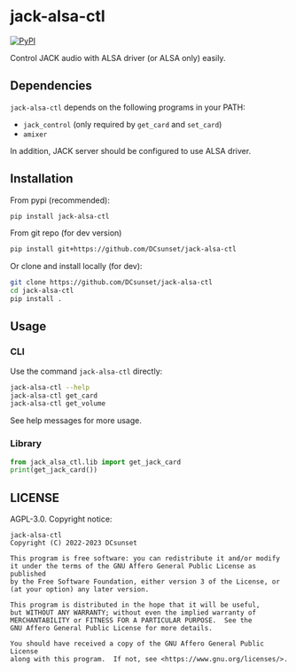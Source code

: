 # jack-alsa-ctl

[![PyPI](https://img.shields.io/pypi/v/jack-alsa-ctl)](https://pypi.org/project/jack-alsa-ctl/)

Control JACK audio with ALSA driver (or ALSA only) easily.

## Dependencies

`jack-alsa-ctl` depends on the following programs in your PATH:

* `jack_control` (only required by `get_card` and `set_card`)
* `amixer`

In addition, JACK server should be configured to use ALSA driver.


## Installation

From pypi (recommended):

```sh
pip install jack-alsa-ctl
```

From git repo (for dev version)

```sh
pip install git+https://github.com/DCsunset/jack-alsa-ctl
```

Or clone and install locally (for dev):

```sh
git clone https://github.com/DCsunset/jack-alsa-ctl
cd jack-alsa-ctl
pip install .
```

## Usage

### CLI

Use the command `jack-alsa-ctl` directly:

```sh
jack-alsa-ctl --help
jack-alsa-ctl get_card
jack-alsa-ctl get_volume
```

See help messages for more usage.

### Library

```py
from jack_alsa_ctl.lib import get_jack_card
print(get_jack_card())
```


## LICENSE

AGPL-3.0. Copyright notice:

    jack-alsa-ctl
    Copyright (C) 2022-2023 DCsunset

    This program is free software: you can redistribute it and/or modify
    it under the terms of the GNU Affero General Public License as published
    by the Free Software Foundation, either version 3 of the License, or
    (at your option) any later version.

    This program is distributed in the hope that it will be useful,
    but WITHOUT ANY WARRANTY; without even the implied warranty of
    MERCHANTABILITY or FITNESS FOR A PARTICULAR PURPOSE.  See the
    GNU Affero General Public License for more details.

    You should have received a copy of the GNU Affero General Public License
    along with this program.  If not, see <https://www.gnu.org/licenses/>.

